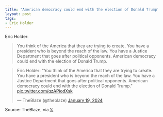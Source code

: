 ```yaml
---
title: "American democracy could end with the election of Donald Trump"
layout: post
tags:
- Eric Holder
---
```


Eric Holder:

> You think of the America that they are trying to create. You have a president who is beyond the reach of the law. You have a Justice Department that goes after political opponents. American democracy could end with the election of Donald Trump.

<blockquote class="twitter-tweet"><p lang="en" dir="ltr">Eric Holder: &quot;You think of the America that they are trying to create. You have a president who is beyond the reach of the law. You have a Justice Department that goes after political opponents. American democracy could end with the election of Donald Trump.&quot; <a href="https://t.co/qzAPiodXsk">pic.twitter.com/qzAPiodXsk</a></p>&mdash; TheBlaze (@theblaze) <a href="https://twitter.com/theblaze/status/1748402394323366072?ref_src=twsrc%5Etfw">January 19, 2024</a></blockquote> <script async src="https://platform.twitter.com/widgets.js" charset="utf-8"></script>

Source: TheBlaze, via [𝕏](https://x.com)
